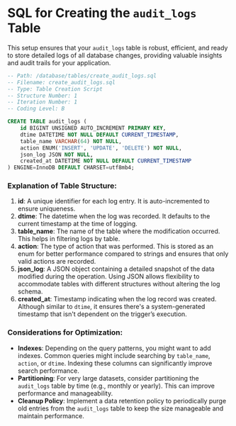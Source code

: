 # SQL for Creating the `audit_logs` Table

This setup ensures that your `audit_logs` table is robust, efficient, and ready to store detailed logs of all database changes, providing valuable insights and audit trails for your application.

```sql
-- Path: /database/tables/create_audit_logs.sql
-- Filename: create_audit_logs.sql
-- Type: Table Creation Script
-- Structure Number: 1
-- Iteration Number: 1
-- Coding Level: B

CREATE TABLE audit_logs (
    id BIGINT UNSIGNED AUTO_INCREMENT PRIMARY KEY,
    dtime DATETIME NOT NULL DEFAULT CURRENT_TIMESTAMP,
    table_name VARCHAR(64) NOT NULL,
    action ENUM('INSERT', 'UPDATE', 'DELETE') NOT NULL,
    json_log JSON NOT NULL,
    created_at DATETIME NOT NULL DEFAULT CURRENT_TIMESTAMP
) ENGINE=InnoDB DEFAULT CHARSET=utf8mb4;
```

### Explanation of Table Structure:

1. **id**: A unique identifier for each log entry. It is auto-incremented to ensure uniqueness.
2. **dtime**: The datetime when the log was recorded. It defaults to the current timestamp at the time of logging.
3. **table_name**: The name of the table where the modification occurred. This helps in filtering logs by table.
4. **action**: The type of action that was performed. This is stored as an enum for better performance compared to strings and ensures that only valid actions are recorded.
5. **json_log**: A JSON object containing a detailed snapshot of the data modified during the operation. Using JSON allows flexibility to accommodate tables with different structures without altering the log schema.
6. **created_at**: Timestamp indicating when the log record was created. Although similar to `dtime`, it ensures there's a system-generated timestamp that isn't dependent on the trigger’s execution.

### Considerations for Optimization:

- **Indexes**: Depending on the query patterns, you might want to add indexes. Common queries might include searching by `table_name`, `action`, or `dtime`. Indexing these columns can significantly improve search performance.
- **Partitioning**: For very large datasets, consider partitioning the `audit_logs` table by time (e.g., monthly or yearly). This can improve performance and manageability.
- **Cleanup Policy**: Implement a data retention policy to periodically purge old entries from the `audit_logs` table to keep the size manageable and maintain performance.
